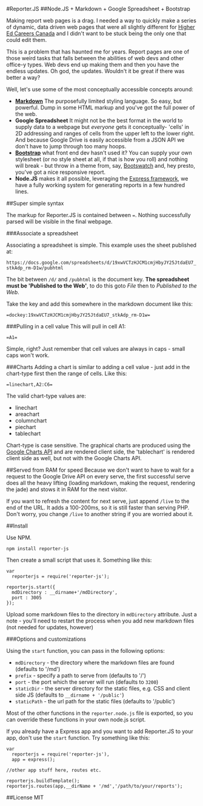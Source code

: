 #Reporter.JS
##Node.JS + Markdown + Google Spreadsheet + Bootstrap

Making report web pages is a drag. I needed a way to quickly make a series of dynamic, data driven web pages that were all slightly different for [Higher Ed Careers Canada](http://higheredcareers.ca) and I didn't want to be stuck being the only one that could edit them.

This is a problem that has haunted me for years. Report pages are one of those weird tasks that falls between the abilities of web devs and other office-y types. Web devs end up making them and then you have the endless updates. Oh god, the updates. Wouldn't it be great if there was better a way?

Well, let's use some of the most conceptually accessible concepts around:

* __[Markdown](https://help.github.com/articles/github-flavored-markdown)__ The purposefully limited styling language. So easy, but powerful. Dump in some HTML markup and you've got the full power of the web.
* __Google Spreadsheet__ It might not be the best format in the world to supply data to a webpage but _everyone_ gets it conceptually- 'cells' in 2D addressing and ranges of cells from the upper left to the lower right. And because Google Drive is easily accessible from a JSON API we don't have to jump through too many hoops.
* __[Bootstrap](http://getbootstrap.com/2.3.2/)__ what front end dev hasn't used it? You can supply your own stylesheet (or no style sheet at all, if that is how you roll) and nothing will break - but throw in a theme from, say, [Bootswatch](http://bootswatch.com) and, hey presto, you've got a nice responsive report.
* __Node.JS__ makes it all possible, leveraging the [Express framework](http://expressjs.com/), we have a fully working system for generating reports in a few hundred lines.

##Super simple syntax

The markup for Reporter.JS is contained between <code>&#61;</code>. Nothing successfully parsed will be visible in the final webpage.

###Associate a spreadsheet

Associating a spreadsheet is simple. This example uses the sheet published at:

`https://docs.google.com/spreadsheets/d/19xwVCTzHJCM1cmjHbyJY25JtdaEU7_stkAdp_rm-D1w/pubhtml`

The bit between `/d/` and `/pubhtml` is the document key. __The spreadsheet must be 'Published to the Web'__, to do this goto _File_ then to _Published to the Web_.

Take the key and add this somewhere in the markdown document like this:

<code>&#61;dockey:19xwVCTzHJCM1cmjHbyJY25JtdaEU7_stkAdp_rm-D1w&#61;</code>

###Pulling in a cell value
This will pull in cell A1:

<code>&#61;A1&#61;</code>

Simple, right? Just remember that cell values are always in caps - small caps won't work.

###Charts
Adding a chart is similar to adding a cell value - just add in the chart-type first then the range of cells. Like this:

<code>&#61;linechart,A2:C6&#61;</code>

The valid chart-type values are:

  * linechart
  * areachart
  * columnchart
  * piechart
  * tablechart

Chart-type is case sensitive. The graphical charts are produced using the [Google Charts API](https://developers.google.com/chart/) and are rendered client side, the 'tablechart' is rendered client side as well, but not with the Google Charts API.


##Served from RAM for speed
Because we don't want to have to wait for a request to the Google Drive API on every serve, the first successful serve does all the heavy lifting (loading markdown, making the request, rendering the jade) and stows it in RAM for the next visitor.

If you want to refresh the content for next serve, just append `/live` to the end of the URL. It adds a 100-200ms, so it is still faster than serving PHP. Don't worry, you change `/live` to another string if you are worried about it.

##Install

Use NPM.

```
npm install reporter-js
```

Then create a small script that uses it. Something like this:

```
var
  reporterjs = require('reporter-js');

reporterjs.start({
  mdDirectory : __dirname+'/mdDirectory',
  port : 3005
});
```

Upload some markdown files to the directory in `mdDirectory` attribute. Just a note - you'll need to restart the process when you add new markdown files (not needed for updates, however)

###Options and customizations

Using the `start` function, you can pass in the following options:

* `mdDirectory` - the directory where the markdown files are found (defaults to '/md')
* `prefix` - specify a path to serve from  (defaults to '/')
* `port` - the port which the server will run (defaults to `3200`)
* `staticDir` - the server directory for the static files, e.g. CSS and client side JS (defaults to `__dirname + '/public'`) 
* `staticPath` - the url path for the static files (defaults to '/public')

Most of the other functions in the `reporter.node.js` file is exported, so you can override these functions in your own node.js script.

If you already have a Express app and you want to add Reporter.JS to your app, don't use the `start` function. Try something like this:

```
var
  reporterjs = require('reporter-js'),
  app = express();
  
//other app stuff here, routes etc.
  
reporterjs.buildTemplate();  
reporterjs.routes(app,__dirName + '/md','/path/to/your/reports');
```

##License
MIT

